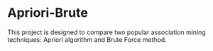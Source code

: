 # Apriori-Brute
This project is designed to compare two popular association mining techniques: Apriori algorithm and Brute Force method. 
